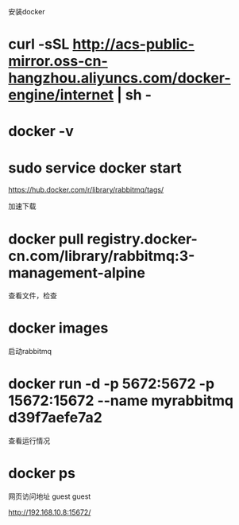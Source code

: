 安装docker

# curl -sSL http://acs-public-mirror.oss-cn-hangzhou.aliyuncs.com/docker-engine/internet | sh -
# docker -v

# sudo service docker start

https://hub.docker.com/r/library/rabbitmq/tags/

加速下载

# docker pull registry.docker-cn.com/library/rabbitmq:3-management-alpine

查看文件，检查

# docker images

启动rabbitmq

# docker run -d -p 5672:5672 -p 15672:15672 --name myrabbitmq d39f7aefe7a2

查看运行情况

# docker ps

网页访问地址 guest guest

http://192.168.10.8:15672/
